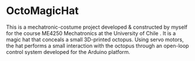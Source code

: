 # OctoMagicHat
This is a mechatronic-costume project developed &amp; constructed by myself for the course ME4250 Mechatronics at the University of Chile . It is a magic hat that conceals a small 3D-printed octopus. Using servo motors, the hat performs a small interaction with the octopus through an open-loop control system developed for the Arduino platform.
